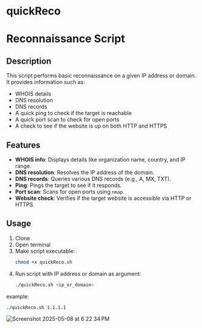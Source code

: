 # quickReco
# Reconnaissance Script

## Description

This script performs basic reconnaissance on a given IP address or domain. It provides information such as:

- WHOIS details
- DNS resolution
- DNS records
- A quick ping to check if the target is reachable
- A quick port scan to check for open ports
- A check to see if the website is up on both HTTP and HTTPS

## Features

- **WHOIS info**: Displays details like organization name, country, and IP range.
- **DNS resolution**: Resolves the IP address of the domain.
- **DNS records**: Queries various DNS records (e.g., A, MX, TXT).
- **Ping**: Pings the target to see if it responds.
- **Port scan**: Scans for open ports using `nmap`.
- **Website check**: Verifies if the target website is accessible via HTTP or HTTPS.

## Usage

1. Clone
2. Open terminal
3. Make script executable:
    ```bash
    chmod +x quickReco.sh
    ```
4. Run script with IP address or domain as argument:
    ```bash
    ./quickReco.sh <ip_or_domain>
    ```

example:
```bash
./quickReco.sh 1.1.1.1
```

![Screenshot 2025-05-08 at 6 22 34 PM](https://github.com/user-attachments/assets/35934995-38dd-4bc3-99e9-58ba9ad2c03f)
